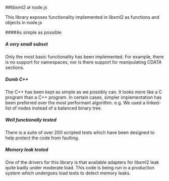 ##libxml2 &rlarr; node.js

This library exposes functionality implemented in libxml2 as functions and objects in node.js

####As simple as possible

##### A very small subset
Only the most basic functionality has been implemented. For example, there is no support for namespaces, nor is there support for manipulating CDATA sections.

##### Dumb C++
The C++ has been kept as simple as we possibly can. It looks more like a C program than a C++ program. In certain cases, simpler implementation has been preferred over the most performant algorithm. e.g. We used a linked-list of nodes instead of a balanced binary tree.

##### Well functionally tested
There is a suite of over 200 scripted tests which have been designed to help protect the code from faulting. 

##### Memory leak tested
One of the drivers for this library is that available adapters for libxml2 leak quite badly under moderate load. This code is being run in a production system which undergoes load tests to detect memory leaks.